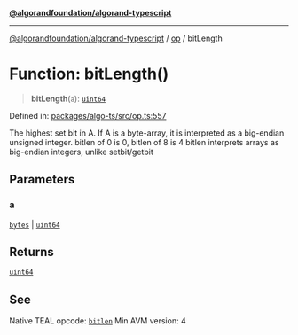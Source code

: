 [**@algorandfoundation/algorand-typescript**](../../../README.md)

***

[@algorandfoundation/algorand-typescript](../../../README.md) / [op](../README.md) / bitLength

# Function: bitLength()

> **bitLength**(`a`): [`uint64`](../../../type-aliases/uint64.md)

Defined in: [packages/algo-ts/src/op.ts:557](https://github.com/algorandfoundation/puya-ts/blob/14c9827d80da81ff08b4923e997ba22be04aa0db/packages/algo-ts/src/op.ts#L557)

The highest set bit in A. If A is a byte-array, it is interpreted as a big-endian unsigned integer. bitlen of 0 is 0, bitlen of 8 is 4
bitlen interprets arrays as big-endian integers, unlike setbit/getbit

## Parameters

### a

[`bytes`](../../../type-aliases/bytes.md) | [`uint64`](../../../type-aliases/uint64.md)

## Returns

[`uint64`](../../../type-aliases/uint64.md)

## See

Native TEAL opcode: [`bitlen`](https://developer.algorand.org/docs/get-details/dapps/avm/teal/opcodes/v10/#bitlen)
Min AVM version: 4
